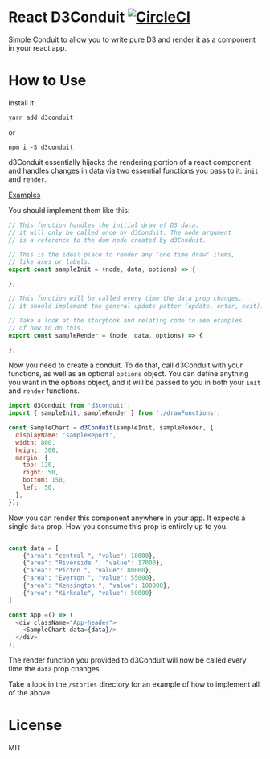 # React D3Conduit [![CircleCI](https://circleci.com/gh/HMAN1911/d3Conduit/tree/master.svg?style=svg)](https://circleci.com/gh/HMAN1911/d3Conduit/tree/master)

Simple Conduit to allow you to write pure D3 and render it as a component in your react app.

# How to Use

Install it:

`yarn add d3conduit`

or

`npm i -S d3conduit`

d3Conduit essentially hijacks the rendering portion of a react component and handles changes in data via two essential functions you pass to it: `init` and `render`.

[Examples](https://hman1911.github.io/d3Conduit/)

You should implement them like this:

```js
// This function handles the initial draw of D3 data.
// it will only be called once by d3Conduit. The node argument
// is a reference to the dom node created by d3Conduit.

// This is the ideal place to render any 'one time draw' items,
// like axes or labels.
export const sampleInit = (node, data, options) => {

};

// This function will be called every time the data prop changes.
// it should implement the general update patter (update, enter, exit).

// Take a look at the storybook and relating code to see examples
// of how to do this.
export const sampleRender = (node, data, options) => {

};
```

Now you need to create a conduit. To do that, call d3Conduit with your functions, as well as an optional `options` object. You can define anything you want in the options object, and it will be passed to you in both your `init` and `render` functions.

```js
import d3Conduit from 'd3conduit';
import { sampleInit, sampleRender } from './drawFunctions';

const SampleChart = d3Conduit(sampleInit, sampleRender, {
  displayName: 'sampleReport',
  width: 800,
  height: 300,
  margin: {
    top: 120,
    right: 50,
    bottom: 150,
    left: 50,
  },
});
```

Now you can render this component anywhere in your app. It expects a single `data` prop. How you consume this prop is entirely up to you.

```js

const data = [
    {"area": "central ", "value": 18000},
    {"area": "Riverside ", "value": 17000},
    {"area": "Picton ", "value": 80000},
    {"area": "Everton ", "value": 55000},
    {"area": "Kensington ", "value": 100000},
    {"area": "Kirkdale", "value": 50000}
]

const App =() => (
  <div className="App-header">
    <SampleChart data={data}/>
  </div>
);
```

The render function you provided to d3Conduit will now be called every time the `data` prop changes.

Take a look in the `/stories` directory for an example of how to implement all of the above.

# License

MIT